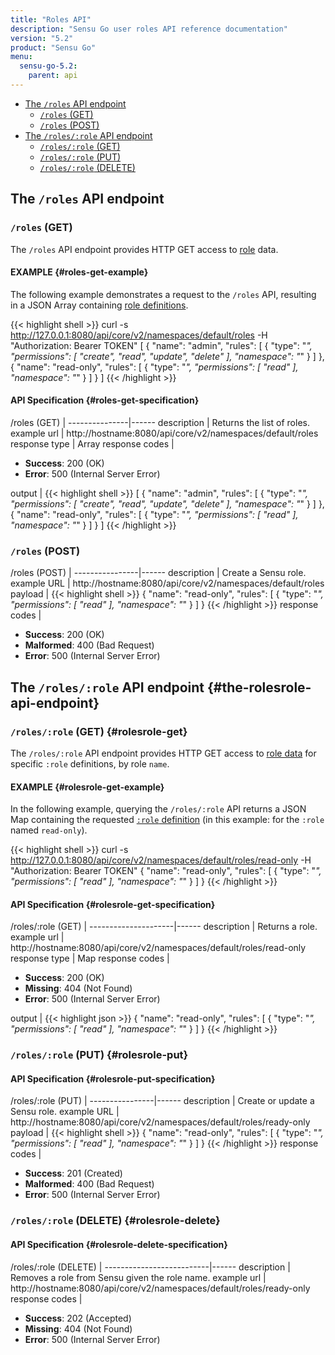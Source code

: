```yaml
---
title: "Roles API"
description: "Sensu Go user roles API reference documentation"
version: "5.2"
product: "Sensu Go"
menu:
  sensu-go-5.2:
    parent: api
---
```


- [The `/roles` API endpoint](#the-roles-api-endpoint)
	- [`/roles` (GET)](#roles-get)
	- [`/roles` (POST)](#roles-post)
- [The `/roles/:role` API endpoint](#the-rolesrole-api-endpoint)
	- [`/roles/:role` (GET)](#rolesrole-get)
  - [`/roles/:role` (PUT)](#rolesrole-put)
  - [`/roles/:role` (DELETE)](#rolesrole-delete)

## The `/roles` API endpoint

### `/roles` (GET)

The `/roles` API endpoint provides HTTP GET access to [role][1] data.

#### EXAMPLE {#roles-get-example}

The following example demonstrates a request to the `/roles` API, resulting in
a JSON Array containing [role definitions][1].

{{< highlight shell >}}
curl -s http://127.0.0.1:8080/api/core/v2/namespaces/default/roles -H "Authorization: Bearer TOKEN"
[
  {
    "name": "admin",
    "rules": [
      {
        "type": "*",
        "permissions": [
          "create",
          "read",
          "update",
          "delete"
        ],
        "namespace": "*"
      }
    ]
  },
  {
    "name": "read-only",
    "rules": [
      {
        "type": "*",
        "permissions": [
          "read"
        ],
        "namespace": "*"
      }
    ]
  }
]
{{< /highlight >}}

#### API Specification {#roles-get-specification}

/roles (GET)  | 
---------------|------
description    | Returns the list of roles.
example url    | http://hostname:8080/api/core/v2/namespaces/default/roles
response type  | Array
response codes | <ul><li>**Success**: 200 (OK)</li><li>**Error**: 500 (Internal Server Error)</li></ul>
output         | {{< highlight shell >}}
[
  {
    "name": "admin",
    "rules": [
      {
        "type": "*",
        "permissions": [
          "create",
          "read",
          "update",
          "delete"
        ],
        "namespace": "*"
      }
    ]
  },
  {
    "name": "read-only",
    "rules": [
      {
        "type": "*",
        "permissions": [
          "read"
        ],
        "namespace": "*"
      }
    ]
  }
]
{{< /highlight >}}

### `/roles` (POST)

/roles (POST) | 
----------------|------
description     | Create a Sensu role.
example URL     | http://hostname:8080/api/core/v2/namespaces/default/roles
payload         | {{< highlight shell >}}
{
  "name": "read-only",
  "rules": [
    {
      "type": "*",
      "permissions": [
        "read"
      ],
      "namespace": "*"
    }
  ]
}
{{< /highlight >}}
response codes  | <ul><li>**Success**: 200 (OK)</li><li>**Malformed**: 400 (Bad Request)</li><li>**Error**: 500 (Internal Server Error)</li></ul>

## The `/roles/:role` API endpoint {#the-rolesrole-api-endpoint}

### `/roles/:role` (GET) {#rolesrole-get}

The `/roles/:role` API endpoint provides HTTP GET access to [role data][1] for specific `:role` definitions, by role `name`.

#### EXAMPLE {#rolesrole-get-example}

In the following example, querying the `/roles/:role` API returns a JSON Map
containing the requested [`:role` definition][1] (in this example: for the `:role` named
`read-only`).

{{< highlight shell >}}
curl -s http://127.0.0.1:8080/api/core/v2/namespaces/default/roles/read-only -H "Authorization: Bearer TOKEN"
{
  "name": "read-only",
  "rules": [
    {
      "type": "*",
      "permissions": [
        "read"
      ],
      "namespace": "*"
    }
  ]
}
{{< /highlight >}}

#### API Specification {#rolesrole-get-specification}

/roles/:role (GET) | 
---------------------|------
description          | Returns a role.
example url          | http://hostname:8080/api/core/v2/namespaces/default/roles/read-only
response type        | Map
response codes       | <ul><li>**Success**: 200 (OK)</li><li> **Missing**: 404 (Not Found)</li><li>**Error**: 500 (Internal Server Error)</li></ul>
output               | {{< highlight json >}}
{
  "name": "read-only",
  "rules": [
    {
      "type": "*",
      "permissions": [
        "read"
      ],
      "namespace": "*"
    }
  ]
}
{{< /highlight >}}

### `/roles/:role` (PUT) {#rolesrole-put}

#### API Specification {#rolesrole-put-specification}

/roles/:role (PUT) | 
----------------|------
description     | Create or update a Sensu role.
example URL     | http://hostname:8080/api/core/v2/namespaces/default/roles/ready-only
payload         | {{< highlight shell >}}
{
  "name": "read-only",
  "rules": [
    {
      "type": "*",
      "permissions": [
        "read"
      ],
      "namespace": "*"
    }
  ]
}
{{< /highlight >}}
response codes  | <ul><li>**Success**: 201 (Created)</li><li>**Malformed**: 400 (Bad Request)</li><li>**Error**: 500 (Internal Server Error)</li></ul>

### `/roles/:role` (DELETE) {#rolesrole-delete}

#### API Specification {#rolesrole-delete-specification}

/roles/:role (DELETE) | 
--------------------------|------
description               | Removes a role from Sensu given the role name.
example url               | http://hostname:8080/api/core/v2/namespaces/default/roles/ready-only
response codes            | <ul><li>**Success**: 202 (Accepted)</li><li>**Missing**: 404 (Not Found)</li><li>**Error**: 500 (Internal Server Error)</li></ul>

[1]: ../../reference/rbac
